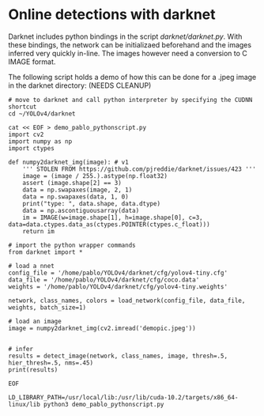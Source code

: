 # Online detections with darknet
Darknet includes python bindings in the script *darknet/darknet.py*. With these bindings, the network can be initializaed beforehand and the images inferred very quickly in-line. The images however need a conversion to C IMAGE format. 

The following script holds a demo of how this can be done for a .jpeg image in the darknet directory: (NEEDS CLEANUP)

```
# move to darknet and call python interpreter by specifying the CUDNN shortcut
cd ~/YOLOv4/darknet

cat << EOF > demo_pablo_pythonscript.py
import cv2
import numpy as np
import ctypes

def numpy2darknet_img(image): # v1
    ''' STOLEN FROM https://github.com/pjreddie/darknet/issues/423 '''
    image = (image / 255.).astype(np.float32)
    assert (image.shape[2] == 3)
    data = np.swapaxes(image, 2, 1)
    data = np.swapaxes(data, 1, 0)
    print("type: ", data.shape, data.dtype)
    data = np.ascontiguousarray(data)
    im = IMAGE(w=image.shape[1], h=image.shape[0], c=3, data=data.ctypes.data_as(ctypes.POINTER(ctypes.c_float)))
    return im

# import the python wrapper commands
from darknet import *

# load a nnet
config_file = '/home/pablo/YOLOv4/darknet/cfg/yolov4-tiny.cfg'
data_file = '/home/pablo/YOLOv4/darknet/cfg/coco.data'
weights = '/home/pablo/YOLOv4/darknet/cfg/yolov4-tiny.weights'

network, class_names, colors = load_network(config_file, data_file, weights, batch_size=1)

# load an image
image = numpy2darknet_img(cv2.imread('demopic.jpeg'))


# infer
results = detect_image(network, class_names, image, thresh=.5, hier_thresh=.5, nms=.45)
print(results)

EOF

LD_LIBRARY_PATH=/usr/local/lib:/usr/lib/cuda-10.2/targets/x86_64-linux/lib python3 demo_pablo_pythonscript.py
```
